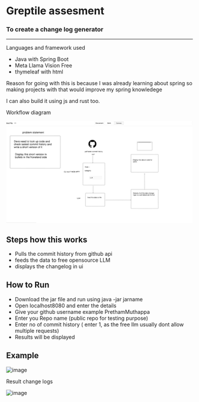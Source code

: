 # Greptile assesment


### To create a change log generator

---

Languages and framework used

- Java with Spring Boot
- Meta Llama Vision Free
- thymeleaf with html

Reason for going with this is because I was already learning about spring so making projects with that would improve my spring knowledege

I can also build it using js and rust too.

Workflow diagram

![img.png](img.png)

## Steps how this works
- Pulls the commit history from github api
- feeds the data to free opensource LLM
- displays the changelog in ui

## How to Run

- Download the jar file and run using java -jar jarname
- Open localhost8080 and enter the details
- Give your github username example PrethamMuthappa
- Enter you Repo name (public repo for testing purpose)
- Enter no of commit history ( enter 1, as the free llm usually dont allow multiple requests)
- Results will be displayed

## Example

![image](https://github.com/user-attachments/assets/411070f9-485f-4ffd-aee5-979913c17058)

Result change logs

![image](https://github.com/user-attachments/assets/4ea5f348-f28c-4b4b-844e-ae74343649b0)
